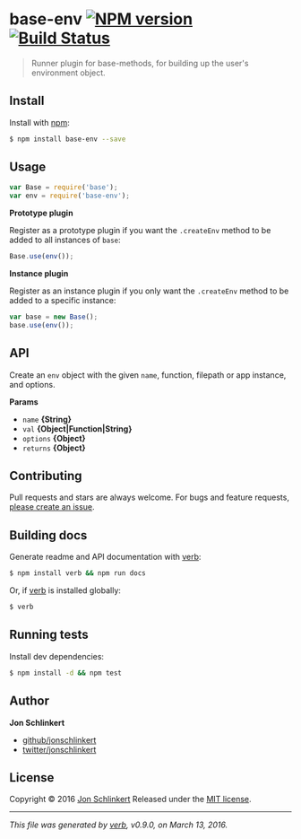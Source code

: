 # base-env [![NPM version](https://img.shields.io/npm/v/base-env.svg)](https://www.npmjs.com/package/base-env) [![Build Status](https://img.shields.io/travis/jonschlinkert/base-env.svg)](https://travis-ci.org/jonschlinkert/base-env)

> Runner plugin for base-methods, for building up the user's environment object.

## Install

Install with [npm](https://www.npmjs.com/):

```sh
$ npm install base-env --save
```

## Usage

```js
var Base = require('base');
var env = require('base-env');
```

**Prototype plugin**

Register as a prototype plugin if you want the `.createEnv` method to be added to all instances of `base`:

```js
Base.use(env());
```

**Instance plugin**

Register as an instance plugin if you only want the `.createEnv` method to be added to a specific instance:

```js
var base = new Base();
base.use(env());
```

## API

Create an `env` object with the given `name`, function, filepath
or app instance, and options.

**Params**

* `name` **{String}**
* `val` **{Object|Function|String}**
* `options` **{Object}**
* `returns` **{Object}**

## Contributing

Pull requests and stars are always welcome. For bugs and feature requests, [please create an issue](https://github.com/jonschlinkert/base-env/issues/new).

## Building docs

Generate readme and API documentation with [verb](https://github.com/verbose/verb):

```sh
$ npm install verb && npm run docs
```

Or, if [verb](https://github.com/verbose/verb) is installed globally:

```sh
$ verb
```

## Running tests

Install dev dependencies:

```sh
$ npm install -d && npm test
```

## Author

**Jon Schlinkert**

* [github/jonschlinkert](https://github.com/jonschlinkert)
* [twitter/jonschlinkert](http://twitter.com/jonschlinkert)

## License

Copyright © 2016 [Jon Schlinkert](https://github.com/jonschlinkert)
Released under the [MIT license](https://github.com/jonschlinkert/base-env/blob/master/LICENSE).

***

_This file was generated by [verb](https://github.com/verbose/verb), v0.9.0, on March 13, 2016._